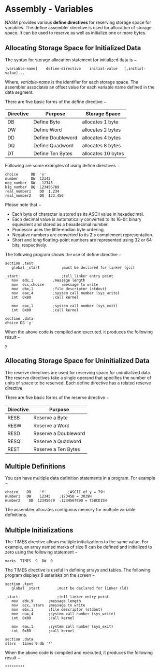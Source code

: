 # Assembly - Variables

NASM provides various **define directives** for reserving storage space for variables. The define assembler directive is used for allocation of storage space. It can be used to reserve as well as initialize one or more bytes.

## Allocating Storage Space for Initialized Data

The syntax for storage allocation statement for initialized data is −

```
[variable-name]    define-directive    initial-value   [,initial-value]...

```

Where, *variable-name* is the identifier for each storage space. The assembler associates an offset value for each variable name defined in the data segment.

There are five basic forms of the define directive −

| Directive | Purpose           | Storage Space      |
| --------- | ----------------- | ------------------ |
| DB        | Define Byte       | allocates 1 byte   |
| DW        | Define Word       | allocates 2 bytes  |
| DD        | Define Doubleword | allocates 4 bytes  |
| DQ        | Define Quadword   | allocates 8 bytes  |
| DT        | Define Ten Bytes  | allocates 10 bytes |

Following are some examples of using define directives −

```
choice		DB	'y'
number		DW	12345
neg_number	DW	-12345
big_number	DQ	123456789
real_number1	DD	1.234
real_number2	DQ	123.456
```

Please note that −

- Each byte of character is stored as its ASCII value in hexadecimal.
- Each decimal value is automatically converted to its 16-bit binary equivalent and stored as a hexadecimal number.
- Processor uses the little-endian byte ordering.
- Negative numbers are converted to its 2's complement representation.
- Short and long floating-point numbers are represented using 32 or 64 bits, respectively.

The following program shows the use of define directive −

```
section .text
   global _start          ;must be declared for linker (gcc)
	
_start:                   ;tell linker entry point
   mov	edx,1		  ;message length
   mov	ecx,choice        ;message to write
   mov	ebx,1		  ;file descriptor (stdout)
   mov	eax,4		  ;system call number (sys_write)
   int	0x80		  ;call kernel

   mov	eax,1		  ;system call number (sys_exit)
   int	0x80		  ;call kernel

section .data
choice DB 'y'
```

When the above code is compiled and executed, it produces the following result −

```
y

```

## Allocating Storage Space for Uninitialized Data

The reserve directives are used for reserving space for uninitialized data. The reserve directives take a single operand that specifies the number of units of space to be reserved. Each define directive has a related reserve directive.

There are five basic forms of the reserve directive −

| Directive | Purpose              |
| --------- | -------------------- |
| RESB      | Reserve a Byte       |
| RESW      | Reserve a Word       |
| RESD      | Reserve a Doubleword |
| RESQ      | Reserve a Quadword   |
| REST      | Reserve a Ten Bytes  |

## Multiple Definitions

You can have multiple data definition statements in a program. For example −

```
choice	  DB 	'Y' 		 ;ASCII of y = 79H
number1	  DW 	12345 	 ;12345D = 3039H
number2    DD  12345679  ;123456789D = 75BCD15H
```

The assembler allocates contiguous memory for multiple variable definitions.

## Multiple Initializations

The TIMES directive allows multiple initializations to the same value. For example, an array named marks of size 9 can be defined and initialized to zero using the following statement −

```
marks  TIMES  9  DW  0

```

The TIMES directive is useful in defining arrays and tables. The following program displays 9 asterisks on the screen −

```
section	.text
   global _start        ;must be declared for linker (ld)
	
_start:                 ;tell linker entry point
   mov	edx,9		;message length
   mov	ecx, stars	;message to write
   mov	ebx,1		;file descriptor (stdout)
   mov	eax,4		;system call number (sys_write)
   int	0x80		;call kernel

   mov	eax,1		;system call number (sys_exit)
   int	0x80		;call kernel

section	.data
stars   times 9 db '*'
```

When the above code is compiled and executed, it produces the following result −

```
*********
```